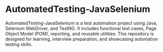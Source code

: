 # AutomatedTesting-JavaSelenium
AutomatedTesting-JavaSelenium is a test automation project using Java, Selenium WebDriver, and TestNG. It includes functional test cases, Page Object Model (POM), reporting, and reusable utilities. This repository is designed for learning, interview preparation, and showcasing automation testing skills.
